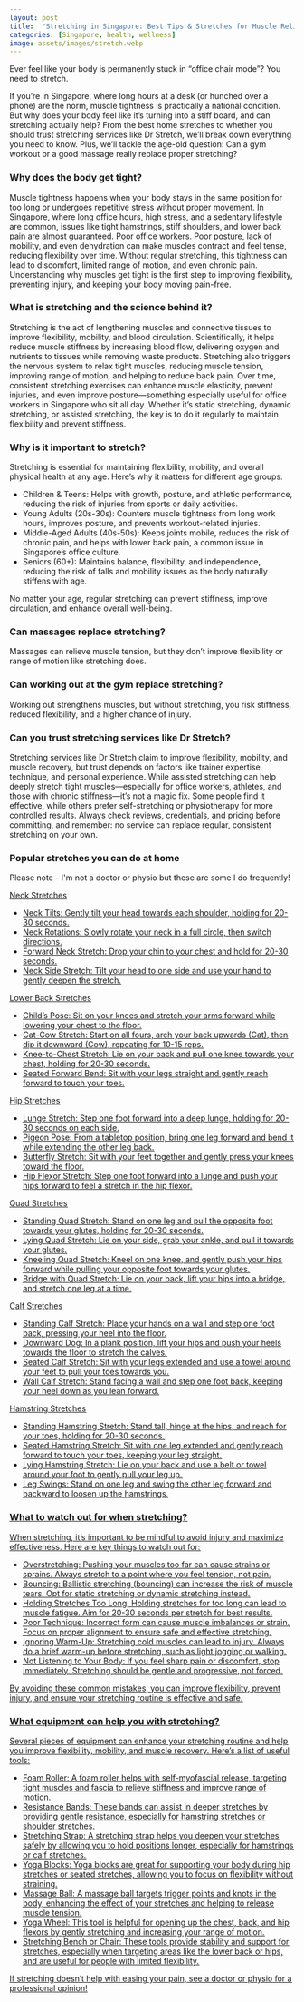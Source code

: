 ```yaml
---
layout: post
title:  "Stretching in Singapore: Best Tips & Stretches for Muscle Relief"
categories: [Singapore, health, wellness]
image: assets/images/stretch.webp
---
```


Ever feel like your body is permanently stuck in “office chair mode”? You need to stretch.

If you’re in Singapore, where long hours at a desk (or hunched over a phone) are the norm, muscle tightness is practically a national condition. But why does your body feel like it’s turning into a stiff board, and can stretching actually help? From the best home stretches to whether you should trust stretching services like Dr Stretch, we’ll break down everything you need to know. Plus, we’ll tackle the age-old question: Can a gym workout or a good massage really replace proper stretching?

### Why does the body get tight?

Muscle tightness happens when your body stays in the same position for too long or undergoes repetitive stress without proper movement. In Singapore, where long office hours, high stress, and a sedentary lifestyle are common, issues like tight hamstrings, stiff shoulders, and lower back pain are almost guaranteed. Poor office workers. Poor posture, lack of mobility, and even dehydration can make muscles contract and feel tense, reducing flexibility over time. Without regular stretching, this tightness can lead to discomfort, limited range of motion, and even chronic pain. Understanding why muscles get tight is the first step to improving flexibility, preventing injury, and keeping your body moving pain-free.

### What is stretching and the science behind it?

Stretching is the act of lengthening muscles and connective tissues to improve flexibility, mobility, and blood circulation. Scientifically, it helps reduce muscle stiffness by increasing blood flow, delivering oxygen and nutrients to tissues while removing waste products. Stretching also triggers the nervous system to relax tight muscles, reducing muscle tension, improving range of motion, and helping to reduce back pain. Over time, consistent stretching exercises can enhance muscle elasticity, prevent injuries, and even improve posture—something especially useful for office workers in Singapore who sit all day. Whether it’s static stretching, dynamic stretching, or assisted stretching, the key is to do it regularly to maintain flexibility and prevent stiffness.

### Why is it important to stretch?

Stretching is essential for maintaining flexibility, mobility, and overall physical health at any age. Here’s why it matters for different age groups:

+ Children & Teens: Helps with growth, posture, and athletic performance, reducing the risk of injuries from sports or daily activities.
+ Young Adults (20s-30s): Counters muscle tightness from long work hours, improves posture, and prevents workout-related injuries.
+ Middle-Aged Adults (40s-50s): Keeps joints mobile, reduces the risk of chronic pain, and helps with lower back pain, a common issue in Singapore’s office culture.
+ Seniors (60+): Maintains balance, flexibility, and independence, reducing the risk of falls and mobility issues as the body naturally stiffens with age.

No matter your age, regular stretching can prevent stiffness, improve circulation, and enhance overall well-being.

### Can massages replace stretching?

Massages can relieve muscle tension, but they don’t improve flexibility or range of motion like stretching does.

### Can working out at the gym replace stretching?

Working out strengthens muscles, but without stretching, you risk stiffness, reduced flexibility, and a higher chance of injury.

### Can you trust stretching services like Dr Stretch?

Stretching services like Dr Stretch claim to improve flexibility, mobility, and muscle recovery, but trust depends on factors like trainer expertise, technique, and personal experience. While assisted stretching can help deeply stretch tight muscles—especially for office workers, athletes, and those with chronic stiffness—it’s not a magic fix. Some people find it effective, while others prefer self-stretching or physiotherapy for more controlled results. Always check reviews, credentials, and pricing before committing, and remember: no service can replace regular, consistent stretching on your own.

### Popular stretches you can do at home

Please note - I'm not a doctor or physio but these are some I do frequently!

<u>Neck Stretches<u>

+ Neck Tilts: Gently tilt your head towards each shoulder, holding for 20-30 seconds.
+ Neck Rotations: Slowly rotate your neck in a full circle, then switch directions.
+ Forward Neck Stretch: Drop your chin to your chest and hold for 20-30 seconds.
+ Neck Side Stretch: Tilt your head to one side and use your hand to gently deepen the stretch.

<u>Lower Back Stretches<u>

+ Child’s Pose: Sit on your knees and stretch your arms forward while lowering your chest to the floor.
+ Cat-Cow Stretch: Start on all fours, arch your back upwards (Cat), then dip it downward (Cow), repeating for 10-15 reps.
+ Knee-to-Chest Stretch: Lie on your back and pull one knee towards your chest, holding for 20-30 seconds.
+ Seated Forward Bend: Sit with your legs straight and gently reach forward to touch your toes.

<u>Hip Stretches<u>

+ Lunge Stretch: Step one foot forward into a deep lunge, holding for 20-30 seconds on each side.
+ Pigeon Pose: From a tabletop position, bring one leg forward and bend it while extending the other leg back.
+ Butterfly Stretch: Sit with your feet together and gently press your knees toward the floor.
+ Hip Flexor Stretch: Step one foot forward into a lunge and push your hips forward to feel a stretch in the hip flexor.

<u>Quad Stretches<u>

+ Standing Quad Stretch: Stand on one leg and pull the opposite foot towards your glutes, holding for 20-30 seconds.
+ Lying Quad Stretch: Lie on your side, grab your ankle, and pull it towards your glutes.
+ Kneeling Quad Stretch: Kneel on one knee, and gently push your hips forward while pulling your opposite foot towards your glutes.
+ Bridge with Quad Stretch: Lie on your back, lift your hips into a bridge, and stretch one leg at a time.

<u>Calf Stretches<u>

+ Standing Calf Stretch: Place your hands on a wall and step one foot back, pressing your heel into the floor.
+ Downward Dog: In a plank position, lift your hips and push your heels towards the floor to stretch the calves.
+ Seated Calf Stretch: Sit with your legs extended and use a towel around your feet to pull your toes towards you.
+ Wall Calf Stretch: Stand facing a wall and step one foot back, keeping your heel down as you lean forward.

<u>Hamstring Stretches<u>

+ Standing Hamstring Stretch: Stand tall, hinge at the hips, and reach for your toes, holding for 20-30 seconds.
+ Seated Hamstring Stretch: Sit with one leg extended and gently reach forward to touch your toes, keeping your leg straight.
+ Lying Hamstring Stretch: Lie on your back and use a belt or towel around your foot to gently pull your leg up.
+ Leg Swings: Stand on one leg and swing the other leg forward and backward to loosen up the hamstrings.

### What to watch out for when stretching?

When stretching, it’s important to be mindful to avoid injury and maximize effectiveness. Here are key things to watch out for:

+ Overstretching: Pushing your muscles too far can cause strains or sprains. Always stretch to a point where you feel tension, not pain.
+ Bouncing: Ballistic stretching (bouncing) can increase the risk of muscle tears. Opt for static stretching or dynamic stretching instead.
+ Holding Stretches Too Long: Holding stretches for too long can lead to muscle fatigue. Aim for 20-30 seconds per stretch for best results.
+ Poor Technique: Incorrect form can cause muscle imbalances or strain. Focus on proper alignment to ensure safe and effective stretching.
+ Ignoring Warm-Up: Stretching cold muscles can lead to injury. Always do a brief warm-up before stretching, such as light jogging or walking.
+ Not Listening to Your Body: If you feel sharp pain or discomfort, stop immediately. Stretching should be gentle and progressive, not forced.

By avoiding these common mistakes, you can improve flexibility, prevent injury, and ensure your stretching routine is effective and safe.

### What equipment can help you with stretching?

Several pieces of equipment can enhance your stretching routine and help you improve flexibility, mobility, and muscle recovery. Here’s a list of useful tools:

+ Foam Roller: A foam roller helps with self-myofascial release, targeting tight muscles and fascia to relieve stiffness and improve range of motion.
+ Resistance Bands: These bands can assist in deeper stretches by providing gentle resistance, especially for hamstring stretches or shoulder stretches.
+ Stretching Strap: A stretching strap helps you deepen your stretches safely by allowing you to hold positions longer, especially for hamstrings or calf stretches.
+ Yoga Blocks: Yoga blocks are great for supporting your body during hip stretches or seated stretches, allowing you to focus on flexibility without straining.
+ Massage Ball: A massage ball targets trigger points and knots in the body, enhancing the effect of your stretches and helping to release muscle tension.
+ Yoga Wheel: This tool is helpful for opening up the chest, back, and hip flexors by gently stretching and increasing your range of motion.
+ Stretching Bench or Chair: These tools provide stability and support for stretches, especially when targeting areas like the lower back or hips, and are useful for people with limited flexibility.

If stretching doesn’t help with easing your pain, see a [doctor](https://fromhktosg.github.io/best-doctor-singapore/) or physio for a professional opinion!
